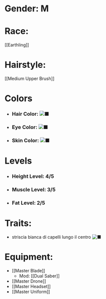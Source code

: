 # Gender: M
# Race:
[[Earthling]]
# Hairstyle:
[[Medium Upper Brush]]

# Colors
- ### Hair Color: ![■](https://placehold.co/15x15/110e07/110e07)
- ### Eye Color: ![■](https://placehold.co/15x15/3c1313/3c1313)
- ### Skin Color: ![■](https://placehold.co/15x15/a38050/a38050)
# Levels
- ### Height Level: 4/5
- ### Muscle Level: 3/5
- ### Fat Level: 2/5
# Traits:
- striscia bianca di capelli lungo il centro ![■](https://placehold.co/15x15/cdcdd0/cdcdd0)
# Equipment:
- [[Master Blade]]
	- Mod: [[Dual Saber]]
- [[Master Drone]]
- [[Master Headset]]
- [[Master Uniform]]